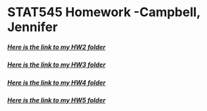 # STAT545 Homework -Campbell, Jennifer

##### [Here is the link to my HW2 folder](https://github.com/Jenncscampbell/STAT545-hw-Campbell-Jennifer/tree/master/hw02_dplyr%20basics) 


##### [Here is the link to my HW3 folder](https://github.com/Jenncscampbell/STAT545-hw-Campbell-Jennifer/tree/master/hw03_more%20dplyr%20but%20with%20graphs)


##### [Here is the link to my HW4 folder](https://github.com/Jenncscampbell/STAT545-hw-Campbell-Jennifer/tree/master/hw04_reshaping%20and%20joining)


##### [Here is the link to my HW5 folder](https://github.com/Jenncscampbell/STAT545-hw-Campbell-Jennifer/tree/master/hw05_factorizing%20and%20data%20management)

